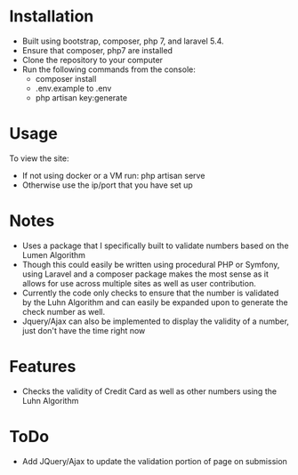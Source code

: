 # Installation
- Built using bootstrap, composer, php 7, and laravel 5.4.
- Ensure that composer, php7 are installed
- Clone the repository to your computer
- Run the following commands from the console:
    - composer install
    - .env.example to .env 
    - php artisan key:generate 
    
# Usage
To view the site:
- If not using docker or a VM run:  php artisan serve
- Otherwise use the ip/port that you have set up

# Notes
- Uses a package that I specifically built to validate numbers based on the Lumen Algorithm 
- Though this could easily be written using procedural PHP or Symfony, using Laravel and a composer package makes the most sense as it allows for use across multiple sites as well as user contribution.
- Currently the code only checks to ensure that the number is validated by the Luhn Algorithm and can easily be expanded upon to generate the check number as well.
- Jquery/Ajax can also be implemented to display the validity of a number, just don't have the time right now 

# Features
- Checks the validity of Credit Card as well as other numbers using the Luhn Algorithm

# ToDo
- Add JQuery/Ajax to update the validation portion of page on submission
